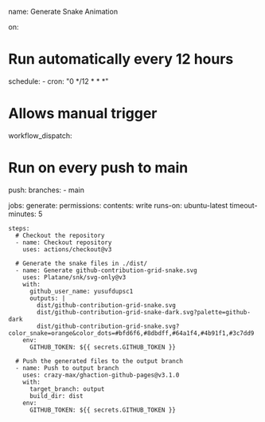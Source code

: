 name: Generate Snake Animation

on:
  # Run automatically every 12 hours
  schedule:
    - cron: "0 */12 * * *"
  
  # Allows manual trigger
  workflow_dispatch:
  
  # Run on every push to main
  push:
    branches:
      - main

jobs:
  generate:
    permissions:
      contents: write
    runs-on: ubuntu-latest
    timeout-minutes: 5

    steps:
      # Checkout the repository
      - name: Checkout repository
        uses: actions/checkout@v3

      # Generate the snake files in ./dist/
      - name: Generate github-contribution-grid-snake.svg
        uses: Platane/snk/svg-only@v3
        with:
          github_user_name: yusufdupsc1
          outputs: |
            dist/github-contribution-grid-snake.svg
            dist/github-contribution-grid-snake-dark.svg?palette=github-dark
            dist/github-contribution-grid-snake.svg?color_snake=orange&color_dots=#bfd6f6,#8dbdff,#64a1f4,#4b91f1,#3c7dd9
        env:
          GITHUB_TOKEN: ${{ secrets.GITHUB_TOKEN }}

      # Push the generated files to the output branch
      - name: Push to output branch
        uses: crazy-max/ghaction-github-pages@v3.1.0
        with:
          target_branch: output
          build_dir: dist
        env:
          GITHUB_TOKEN: ${{ secrets.GITHUB_TOKEN }}
